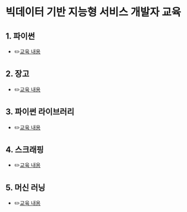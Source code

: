 # 빅데이터 기반 지능형 서비스 개발자 교육 



## 1. 파이썬

- ✏️[교육 내용](./01_python)



## 2. 장고

- ✏️[교육 내용](./02_django)



## 3. 파이썬 라이브러리

- ✏️[교육 내용](./03_numpy_pandas)



## 4. 스크래핑

- ✏️[교육 내용](./04_scraping)



## 5. 머신 러닝

- ✏️[교육 내용](./05_machine_learning)
